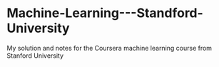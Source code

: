 # Machine-Learning---Standford-University
My solution and notes for the Coursera machine learning course from Stanford University

